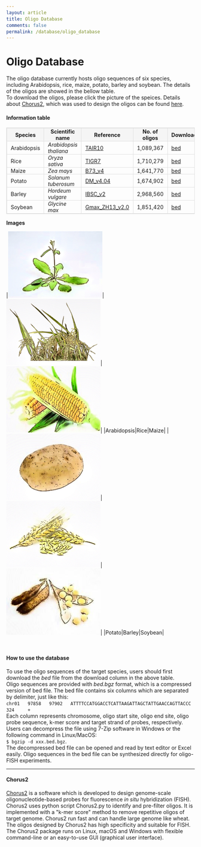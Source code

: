 ```yaml
---
layout: article
title: Oligo Database
comments: false
permalink: /database/oligo_database
---
```


Oligo Database
===============

The oligo database currently hosts oligo sequences of six species, including Arabidopsis, rice, maize, potato, barley and soybean. The details of the oligos are showed in the bellow table.  
To download the oligos, please click the picture of the speices. Details about [Chorus2](#chorus_def), which was used to design the oligos can be found [here](https://github.com/zhangtaolab/Chorus2).

#### Information table

<style type="text/css">
    table {
        width: 100%; 
        max-width: 65em; 
        border: 1px solid #dedede; 
        margin: 15px auto; 
        border-collapse: collapse; 
        empty-cells: show; 
    }
    table th,
    table td {
        border: 1px solid #dedede; 
        padding: 0 10px; 
    }
    table th {
        font-weight: bold;
        background: rgb(245, 245, 245); 
}
</style>

|Species|Scientific name |Reference |No. of oligos |Download|
|---        |---                   |---                                                                   |---          |---     |
|Arabidopsis|*Arabidopsis thaliana*|[TAIR10](https://www.arabidopsis.org/)                                |1,089,367    |[bed](http://jianglab.plantbiology.msu.edu/oligo_database_files/data/TAIR10.bed.bgz)|
|Rice       |*Oryza sativa*        |[TIGR7](http://rice.plantbiology.msu.edu/)                            |1,710,279    |[bed](http://jianglab.plantbiology.msu.edu/oligo_database_files/data/TIGR7.bed.bgz)|
|Maize      |*Zea mays*            |[B73_v4](https://www.maizegdb.org/)                                   |1,641,770    |[bed](http://jianglab.plantbiology.msu.edu/oligo_database_files/data/B73_v4.bed.bgz)|
|Potato     |*Solanum tuberosum*   |[DM_v4.04](http://solanaceae.plantbiology.msu.edu/pgsc_download.shtml)|1,674,902    |[bed](http://jianglab.plantbiology.msu.edu/oligo_database_files/data/DM_v404.bed.bgz)|
|Barley     |*Hordeum vulgare*     |[IBSC_v2](http://plants.ensembl.org/Hordeum_vulgare/Info/Index)       |2,968,560    |[bed](http://jianglab.plantbiology.msu.edu/oligo_database_files/data/IBSC_v2.bed.bgz)|
|Soybean     |*Glycine max*     |[Gmax_ZH13_v2.0](https://bigd.big.ac.cn/gwh/Assembly/652/show)           |1,851,420    |[bed](http://jianglab.plantbiology.msu.edu/oligo_database_files/data/Gmax_ZH13_v3.bed.bgz)|


**Images**

|<img src="assets/images/plants_img/arabidopsis.jpeg" width="50%">|<img src="assets/images/plants_img/rice.jpeg" width="50%">|<img src="assets/images/plants_img/maize.jpeg" width="50%">|
|Arabidopsis|Rice|Maize|
|<img src="assets/images/plants_img/potato.jpeg" width="50%">|<img src="assets/images/plants_img/barley.jpeg" width="50%">|<img src="assets/images/plants_img/soybean.jpeg" width="50%">|
|Potato|Barley|Soybean|

<br/>

#### How to use the database

To use the oligo sequences of the target species, users should first download the *bed* file from the download column in the above table.  
Oligo sequences are provided with *bed.bgz* format, which is a compressed version of bed file. The bed file contains six columns which are separated by delimiter, just like this:  
`chr01   97858   97902   ATTTTCCATGGACCTCATTAAGATTAGCTATTGAACCAGTTACCC   324     +`  
Each column represents chromosome, oligo start site, oligo end site, oligo probe sequence, k-mer score and target strand of probes, respectively.  
Users can decompress the file using 7-Zip software in Windows or the following command in Linux/MacOS:  
`$ bgzip -d xxx.bed.bgz`.  
The decompressed bed file can be opened and read by text editor or Excel easily.
Oligo sequences in the bed file can be synthesized directly for oligo-FISH experiments.  


***

#### <a id="chorus_def" text-decoration="none">Chorus2</a>

[Chorus2](https://github.com/zhangtaolab/Chorus2) is a software which is developed to design genome-scale oligonucleotide-based probes for fluorescence *in situ* hybridization (FISH).  
Chorus2 uses python script Chorus2.py to identify and pre-filter oligos. It is implemented with a "k-mer score" method to remove repetitive oligos of target genome. Chorus2 run fast and can handle large genome like wheat. The oligos designed by Chorus2 has high specificity and suitable for FISH. The Chorus2 package runs on Linux, macOS and Windows with flexible command-line or an easy-to-use GUI (graphical user interface).
